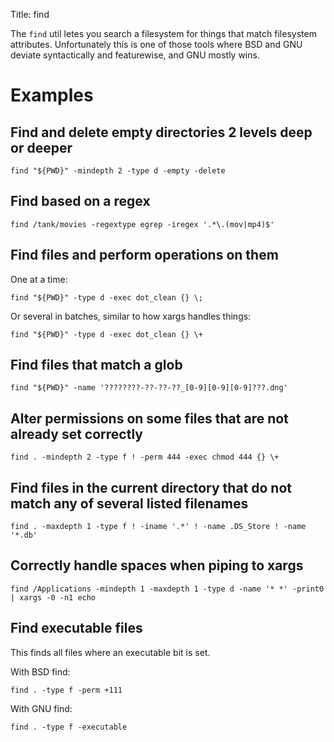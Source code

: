 Title: find

The `find` util letes you search a filesystem for things that match filesystem attributes. Unfortunately this is one of those tools where BSD and GNU deviate syntactically and featurewise, and GNU mostly wins.

# Examples

## Find and delete empty directories 2 levels deep or deeper

`find "${PWD}" -mindepth 2 -type d -empty -delete`

## Find based on a regex

`find /tank/movies -regextype egrep -iregex '.*\.(mov|mp4)$'`

## Find files and perform operations on them

One at a time:

`find "${PWD}" -type d -exec dot_clean {} \;`

Or several in batches, similar to how xargs handles things:

`find "${PWD}" -type d -exec dot_clean {} \+`

## Find files that match a glob

`find "${PWD}" -name '????????-??-??-??_[0-9][0-9][0-9]???.dng'`

## Alter permissions on some files that are not already set correctly

`find . -mindepth 2 -type f ! -perm 444 -exec chmod 444 {} \+`

## Find files in the current directory that do not match any of several listed filenames

`find . -maxdepth 1 -type f ! -iname '.*' ! -name .DS_Store ! -name '*.db'`

## Correctly handle spaces when piping to xargs

`find /Applications -mindepth 1 -maxdepth 1 -type d -name '* *' -print0 | xargs -0 -n1 echo`

## Find executable files

This finds all files where an executable bit is set.

With BSD find:

`find . -type f -perm +111`

With GNU find:

`find . -type f -executable`

